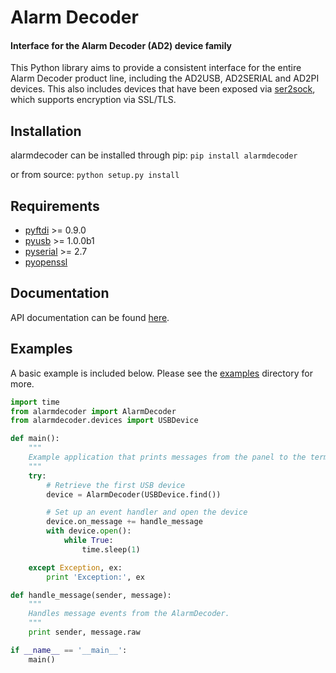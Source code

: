 Alarm Decoder
==================================================================
#### Interface for the Alarm Decoder (AD2) device family ####


This Python library aims to provide a consistent interface for the entire Alarm
Decoder product line, including the AD2USB, AD2SERIAL and AD2PI devices.
This also includes devices that have been exposed via [ser2sock](http://github.com/nutechsoftware/ser2sock), which
supports encryption via SSL/TLS.

Installation
------------
alarmdecoder can be installed through pip:
    ```pip install alarmdecoder```

or from source:
    ```python setup.py install```

Requirements
------------
* [pyftdi](https://github.com/eblot/pyftdi) >= 0.9.0
* [pyusb](http://sourceforge.net/apps/trac/pyusb/) >= 1.0.0b1
* [pyserial](http://pyserial.sourceforge.net/) >= 2.7
* [pyopenssl](https://launchpad.net/pyopenssl)

Documentation
-------------
API documentation can be found [here](http://github.com/nutechsoftware/alarmdecoder/tree/master/docs/build/html).

Examples
--------
A basic example is included below.  Please see the [examples](http://github.com/nutechsoftware/alarmdecoder/tree/master/examples) directory for more.


```python
import time
from alarmdecoder import AlarmDecoder
from alarmdecoder.devices import USBDevice

def main():
    """
    Example application that prints messages from the panel to the terminal.
    """
    try:
        # Retrieve the first USB device
        device = AlarmDecoder(USBDevice.find())

        # Set up an event handler and open the device
        device.on_message += handle_message
        with device.open():
            while True:
                time.sleep(1)

    except Exception, ex:
        print 'Exception:', ex

def handle_message(sender, message):
    """
    Handles message events from the AlarmDecoder.
    """
    print sender, message.raw

if __name__ == '__main__':
    main()
```
